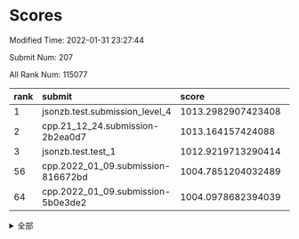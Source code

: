 # Scores

Modified Time: 2022-01-31 23:27:44

Submit Num: 207

All Rank Num: 115077

| rank |               submit               |       score        |       sigma        | pk_num |
| :--- | :--------------------------------- | :----------------- | :----------------- | :----- |
| 1    | jsonzb.test.submission_level_4     | 1013.2982907423408 | 0.8237642837254786 | 2224   |
| 2    | cpp.21_12_24.submission-2b2ea0d7   | 1013.164157424088  | 0.8272722314310151 | 2224   |
| 3    | jsonzb.test.test_1                 | 1012.9219713290414 | 0.8156414109783028 | 2221   |
| 56   | cpp.2022_01_09.submission-816672bd | 1004.7851204032489 | 0.714622436267106  | 2229   |
| 64   | cpp.2022_01_09.submission-5b0e3de2 | 1004.0978682394039 | 0.7198946416524954 | 2219   |


<details>
<summary>全部</summary>

| rank |                 submit                 |       score        |       sigma        | pk_num |
| :--- | :------------------------------------- | :----------------- | :----------------- | :----- |
| 1    | jsonzb.test.submission_level_4         | 1013.2982907423408 | 0.8237642837254786 | 2224   |
| 2    | cpp.21_12_24.submission-2b2ea0d7       | 1013.164157424088  | 0.8272722314310151 | 2224   |
| 3    | jsonzb.test.test_1                     | 1012.9219713290414 | 0.8156414109783028 | 2221   |
| 4    | gobigger.level_3.submission_level_3_45 | 1012.5916176183973 | 0.800976901858826  | 2227   |
| 5    | gobigger.level_3.submission_level_3_36 | 1012.1936378311512 | 0.7743542476566854 | 2224   |
| 6    | gobigger.level_3.submission_level_3_8  | 1011.2788871971517 | 0.790184615039959  | 2227   |
| 7    | gobigger.level_3.submission_level_3_25 | 1010.9920795835192 | 0.7746078569376607 | 2228   |
| 8    | gobigger.level_3.submission_level_3_39 | 1010.966044672223  | 0.7668070977209412 | 2223   |
| 9    | gobigger.level_3.submission_level_3_12 | 1010.7061546130642 | 0.7719321767630591 | 2229   |
| 10   | gobigger.level_3.submission_level_3_40 | 1010.6040600071891 | 0.7599678274070124 | 2224   |
| 11   | gobigger.level_3.submission_level_3_33 | 1010.5534906284694 | 0.7526347700273561 | 2227   |
| 12   | gobigger.level_3.submission_level_3_35 | 1010.4513645961359 | 0.8107380703947235 | 2222   |
| 13   | gobigger.level_3.submission_level_3_0  | 1010.4427861473113 | 0.7645936793672891 | 2221   |
| 14   | gobigger.level_3.submission_level_3_38 | 1010.4321020784879 | 0.7517702260270214 | 2220   |
| 15   | gobigger.level_3.submission_level_3_31 | 1010.3194696608983 | 0.7919261987000928 | 2225   |
| 16   | gobigger.level_3.submission_level_3_15 | 1010.3147860840894 | 0.7484351915597737 | 2227   |
| 17   | gobigger.level_3.submission_level_3_14 | 1010.2810740190951 | 0.7476601602718096 | 2227   |
| 18   | gobigger.level_3.submission_level_3_2  | 1010.2413988701956 | 0.7458598321338156 | 2224   |
| 19   | gobigger.level_3.submission_level_3_49 | 1010.2325415088255 | 0.7674238736072975 | 2227   |
| 20   | gobigger.level_3.submission_level_3_5  | 1010.1709741189248 | 0.7585222412259013 | 2222   |
| 21   | gobigger.level_3.submission_level_3_4  | 1010.1140523035546 | 0.7769889946333159 | 2225   |
| 22   | gobigger.level_3.submission_level_3_26 | 1010.097922983918  | 0.7512320003030546 | 2220   |
| 23   | gobigger.level_3.submission_level_3_28 | 1010.0888253652957 | 0.763086546432815  | 2227   |
| 24   | gobigger.level_3.submission_level_3_24 | 1010.0796871297307 | 0.7503673473749654 | 2225   |
| 25   | gobigger.level_3.submission_level_3_42 | 1010.0517059894589 | 0.7565810784800602 | 2220   |
| 26   | gobigger.level_3.submission_level_3_18 | 1010.0417315528838 | 0.7477330610402608 | 2222   |
| 27   | gobigger.level_3.submission_level_3_48 | 1010.0114773424434 | 0.7374159718743395 | 2226   |
| 28   | gobigger.level_3.submission_level_3_30 | 1009.8849710219788 | 0.765322445586041  | 2222   |
| 29   | gobigger.level_3.submission_level_3_13 | 1009.7456125678515 | 0.7697189082470297 | 2226   |
| 30   | gobigger.level_3.submission_level_3_9  | 1009.6626334171137 | 0.7567462541057423 | 2227   |
| 31   | gobigger.level_3.submission_level_3_43 | 1009.6495870224499 | 0.7561720885642288 | 2225   |
| 32   | gobigger.level_3.submission_level_3_10 | 1009.6106794876238 | 0.7431152226410627 | 2222   |
| 33   | gobigger.level_3.submission_level_3_37 | 1009.5469605041493 | 0.7692623412884461 | 2223   |
| 34   | gobigger.level_3.submission_level_3_29 | 1009.5274373125116 | 0.759242309720637  | 2224   |
| 35   | gobigger.level_3.submission_level_3_16 | 1009.4948235073516 | 0.7361729140870203 | 2221   |
| 36   | gobigger.level_3.submission_level_3_3  | 1009.471652442362  | 0.7574638722684593 | 2225   |
| 37   | gobigger.level_3.submission_level_3_27 | 1009.4658766086018 | 0.7427005943275785 | 2223   |
| 38   | gobigger.level_3.submission_level_3_22 | 1009.3847444459549 | 0.7533231154692294 | 2219   |
| 39   | gobigger.level_3.submission_level_3_19 | 1009.3763815169349 | 0.7560180565321912 | 2220   |
| 40   | gobigger.level_3.submission_level_3_11 | 1009.3518996542424 | 0.7467779588127283 | 2225   |
| 41   | gobigger.level_3.submission_level_3_21 | 1009.2849704009585 | 0.7469333634260853 | 2229   |
| 42   | gobigger.level_3.submission_level_3_6  | 1009.2297334356119 | 0.75466462068718   | 2218   |
| 43   | gobigger.level_3.submission_level_3_34 | 1009.1853578692322 | 0.7365393180119214 | 2222   |
| 44   | gobigger.level_3.submission_level_3_1  | 1009.1016746963388 | 0.7388665244916754 | 2222   |
| 45   | gobigger.level_3.submission_level_3_47 | 1009.0770505237341 | 0.7412067595666347 | 2226   |
| 46   | gobigger.level_3.submission_level_3_7  | 1009.06810591703   | 0.7416559516084218 | 2222   |
| 47   | gobigger.level_3.submission_level_3_41 | 1008.9107191528399 | 0.7518220380274009 | 2224   |
| 48   | gobigger.level_3.submission_level_3_44 | 1008.7434586987134 | 0.7257057667117431 | 2225   |
| 49   | gobigger.level_3.submission_level_3_20 | 1008.6564641201633 | 0.7476315507318904 | 2226   |
| 50   | gobigger.level_3.submission_level_3_23 | 1008.641498415778  | 0.751181166014203  | 2220   |
| 51   | gobigger.level_3.submission_level_3_32 | 1008.4283187483034 | 0.7521833673325686 | 2228   |
| 52   | gobigger.level_3.submission_level_3_46 | 1008.1314535557898 | 0.7386542215550602 | 2229   |
| 53   | gobigger.level_3.submission_level_3_17 | 1007.8261865839196 | 0.7568596436808721 | 2223   |
| 54   | gobigger.level_1.submission_level_1_30 | 1005.6093240016315 | 0.7249177560923364 | 2218   |
| 55   | gobigger.level_1.submission_level_1_8  | 1004.8004565139152 | 0.7177254300179655 | 2222   |
| 56   | cpp.2022_01_09.submission-816672bd     | 1004.7851204032489 | 0.714622436267106  | 2229   |
| 57   | gobigger.level_1.submission_level_1_17 | 1004.5980119161086 | 0.7054120717026325 | 2222   |
| 58   | gobigger.level_1.submission_level_1_22 | 1004.55598412307   | 0.7242833391074284 | 2227   |
| 59   | gobigger.level_1.submission_level_1_19 | 1004.2763406106423 | 0.7143162992332002 | 2225   |
| 60   | gobigger.level_1.submission_level_1_1  | 1004.2417557592937 | 0.7253856021925722 | 2226   |
| 61   | gobigger.level_1.submission_level_1_6  | 1004.165143139377  | 0.706196726492137  | 2221   |
| 62   | gobigger.level_1.submission_level_1_49 | 1004.1358540597727 | 0.7086090265086457 | 2227   |
| 63   | gobigger.level_1.submission_level_1_29 | 1004.1185156476275 | 0.7167947542169328 | 2226   |
| 64   | cpp.2022_01_09.submission-5b0e3de2     | 1004.0978682394039 | 0.7198946416524954 | 2219   |
| 65   | gobigger.level_1.submission_level_1_14 | 1004.0838026918226 | 0.7147523042250825 | 2224   |
| 66   | gobigger.level_1.submission_level_1_32 | 1004.0434448484082 | 0.7231733239440253 | 2224   |
| 67   | gobigger.level_1.submission_level_1_39 | 1003.8300197120424 | 0.7131069792398411 | 2221   |
| 68   | gobigger.level_1.submission_level_1_10 | 1003.7826837097191 | 0.7197454312792706 | 2221   |
| 69   | gobigger.level_1.submission_level_1_31 | 1003.723415906476  | 0.7129133964340009 | 2221   |
| 70   | gobigger.level_1.submission_level_1_34 | 1003.6837696231544 | 0.7196414214876447 | 2224   |
| 71   | gobigger.level_1.submission_level_1_41 | 1003.6811827344269 | 0.7145569830205059 | 2229   |
| 72   | gobigger.level_1.submission_level_1_26 | 1003.6006302335727 | 0.7137864640398653 | 2222   |
| 73   | gobigger.level_1.submission_level_1_42 | 1003.5455597448175 | 0.7228376779347795 | 2227   |
| 74   | gobigger.level_1.submission_level_1_21 | 1003.5074421926713 | 0.7253924597408358 | 2225   |
| 75   | gobigger.level_1.submission_level_1_43 | 1003.4611479342839 | 0.7219039594430666 | 2227   |
| 76   | gobigger.level_1.submission_level_1_44 | 1003.4174280572689 | 0.7248254131893462 | 2228   |
| 77   | gobigger.level_1.submission_level_1_13 | 1003.410577741879  | 0.7239987515604787 | 2221   |
| 78   | gobigger.level_1.submission_level_1_24 | 1003.2981618062613 | 0.7182613875801943 | 2224   |
| 79   | gobigger.level_1.submission_level_1_40 | 1003.2374620266851 | 0.722699418540839  | 2227   |
| 80   | gobigger.level_1.submission_level_1_46 | 1003.2330910085301 | 0.711751523652489  | 2221   |
| 81   | gobigger.level_1.submission_level_1_33 | 1003.2212181026536 | 0.7078973229935368 | 2223   |
| 82   | gobigger.level_1.submission_level_1_15 | 1003.1761910007152 | 0.7303130830621503 | 2222   |
| 83   | gobigger.level_1.submission_level_1_38 | 1003.1554732459047 | 0.7154401581026497 | 2223   |
| 84   | gobigger.level_1.submission_level_1_47 | 1003.1102654529235 | 0.7147389548453923 | 2224   |
| 85   | gobigger.level_1.submission_level_1_23 | 1003.0991900749231 | 0.7145995450510938 | 2224   |
| 86   | gobigger.level_1.submission_level_1_48 | 1003.0903283621207 | 0.7157828151727622 | 2220   |
| 87   | gobigger.level_1.submission_level_1_3  | 1002.9826141814509 | 0.7049235979492625 | 2226   |
| 88   | gobigger.level_1.submission_level_1_12 | 1002.9625707648527 | 0.7104081512989306 | 2220   |
| 89   | gobigger.level_1.submission_level_1_0  | 1002.9218546417497 | 0.7107806247965621 | 2227   |
| 90   | gobigger.level_1.submission_level_1_35 | 1002.9086082927134 | 0.7110587184724245 | 2223   |
| 91   | gobigger.level_1.submission_level_1_37 | 1002.8962463652607 | 0.7222940200649102 | 2224   |
| 92   | gobigger.level_1.submission_level_1_5  | 1002.8488883619852 | 0.7212876163335528 | 2224   |
| 93   | gobigger.level_1.submission_level_1_9  | 1002.8140412058453 | 0.7092904955681353 | 2221   |
| 94   | gobigger.level_1.submission_level_1_25 | 1002.6553434900968 | 0.7098283373189666 | 2219   |
| 95   | gobigger.level_1.submission_level_1_16 | 1002.5935236097894 | 0.7112429769918025 | 2221   |
| 96   | gobigger.level_1.submission_level_1_28 | 1002.4280606348751 | 0.7150699056259175 | 2221   |
| 97   | gobigger.level_1.submission_level_1_4  | 1002.3924080540438 | 0.7236429768797809 | 2227   |
| 98   | gobigger.level_1.submission_level_1_45 | 1002.3627855655149 | 0.7173656495474784 | 2218   |
| 99   | gobigger.level_1.submission_level_1_20 | 1002.2970975312379 | 0.7119313879018777 | 2227   |
| 100  | gobigger.level_1.submission_level_1_27 | 1002.2750196735183 | 0.714039641308799  | 2226   |
| 101  | gobigger.level_1.submission_level_1_2  | 1002.2216344642696 | 0.7060173668108018 | 2226   |
| 102  | gobigger.level_1.submission_level_1_18 | 1001.9349267232616 | 0.7015359140955633 | 2219   |
| 103  | gobigger.level_1.submission_level_1_11 | 1001.8676811397972 | 0.7050680037082924 | 2224   |
| 104  | gobigger.level_1.submission_level_1_36 | 1001.8333273924334 | 0.7109543073767093 | 2218   |
| 105  | gobigger.level_1.submission_level_1_7  | 1001.314302066947  | 0.7112644280579641 | 2222   |
| 106  | gobigger.random.submission_random_45   | 997.2600750768854  | 0.7009077869106746 | 2220   |
| 107  | gobigger.random.submission_random_38   | 997.0355897282494  | 0.7022031500309888 | 2228   |
| 108  | gobigger.random.submission_random_22   | 996.8411360328747  | 0.7066033270415043 | 2224   |
| 109  | gobigger.random.submission_random_35   | 996.8334541807985  | 0.7018371693273553 | 2224   |
| 110  | gobigger.random.submission_random_19   | 996.6600830736287  | 0.7054136631080986 | 2225   |
| 111  | gobigger.random.submission_random_36   | 996.5717280719379  | 0.7018965642132279 | 2221   |
| 112  | gobigger.random.submission_random_43   | 996.5678576902814  | 0.7108576627793787 | 2229   |
| 113  | gobigger.random.submission_random_1    | 996.560470182803   | 0.7155896734803117 | 2227   |
| 114  | gobigger.random.submission_random_28   | 996.4223759555183  | 0.7288502575623905 | 2219   |
| 115  | gobigger.random.submission_random_21   | 996.3637735129732  | 0.706230460205217  | 2221   |
| 116  | gobigger.random.submission_random_11   | 996.3411053759235  | 0.7085481091729158 | 2224   |
| 117  | gobigger.random.submission_random_34   | 996.3363720391768  | 0.6978601764119055 | 2219   |
| 118  | gobigger.random.submission_random_18   | 996.3001478354186  | 0.7212707681088926 | 2224   |
| 119  | gobigger.random.submission_random_6    | 996.277127982139   | 0.725252684494641  | 2224   |
| 120  | gobigger.random.submission_random_20   | 996.1924288544925  | 0.7110463961560543 | 2222   |
| 121  | gobigger.random.submission_random_16   | 996.1894647422699  | 0.7053115733871437 | 2223   |
| 122  | gobigger.random.submission_random_12   | 996.1735339012187  | 0.6995640024058466 | 2222   |
| 123  | gobigger.random.submission_random_23   | 996.15732476679    | 0.7076056373097603 | 2221   |
| 124  | gobigger.random.submission_random_26   | 996.1327023395693  | 0.7075761295689721 | 2229   |
| 125  | gobigger.random.submission_random_49   | 996.0792990307244  | 0.7069921263817845 | 2226   |
| 126  | gobigger.random.submission_random_47   | 996.0755068251228  | 0.7080429120496463 | 2222   |
| 127  | gobigger.random.submission_random_17   | 996.0599116655459  | 0.7021272083887924 | 2230   |
| 128  | gobigger.random.submission_random_8    | 996.0053498638986  | 0.6986783697781341 | 2226   |
| 129  | gobigger.random.submission_random_42   | 995.9739486443021  | 0.710297888749096  | 2224   |
| 130  | gobigger.random.submission_random_32   | 995.7756780942149  | 0.7286659016827011 | 2225   |
| 131  | gobigger.random.submission_random_5    | 995.7047713486048  | 0.715861589316793  | 2226   |
| 132  | gobigger.random.submission_random_3    | 995.6354248806748  | 0.7048560349701606 | 2223   |
| 133  | gobigger.random.submission_random_27   | 995.6310313594005  | 0.7189208913687973 | 2223   |
| 134  | gobigger.random.submission_random_46   | 995.614150509923   | 0.7087823386763598 | 2227   |
| 135  | gobigger.random.submission_random_37   | 995.5380535164484  | 0.7314555947760188 | 2227   |
| 136  | gobigger.random.submission_random_9    | 995.5316647608757  | 0.707200659326966  | 2223   |
| 137  | gobigger.random.submission_random_24   | 995.463340149353   | 0.7050642780025099 | 2227   |
| 138  | gobigger.random.submission_random_48   | 995.4619726092906  | 0.7076324855632862 | 2229   |
| 139  | gobigger.random.submission_random_30   | 995.3171069860523  | 0.7162817014351651 | 2224   |
| 140  | gobigger.random.submission_random_31   | 995.3120684439436  | 0.7208439476872338 | 2227   |
| 141  | gobigger.random.submission_random_7    | 995.3012662333741  | 0.7071790181738911 | 2224   |
| 142  | gobigger.random.submission_random_25   | 995.2763873389594  | 0.7063449937641006 | 2227   |
| 143  | gobigger.random.submission_random_15   | 995.2437929423348  | 0.7114353842989335 | 2222   |
| 144  | gobigger.random.submission_random_33   | 995.2430285762636  | 0.7083112184270793 | 2225   |
| 145  | gobigger.random.submission_random_14   | 995.2018284451393  | 0.7160545590654036 | 2225   |
| 146  | gobigger.random.submission_random_40   | 995.1968936629961  | 0.7109607818435622 | 2226   |
| 147  | gobigger.random.submission_random_2    | 995.1489179432233  | 0.7122448862134764 | 2220   |
| 148  | gobigger.random.submission_random_44   | 995.1376164342524  | 0.720220317180677  | 2222   |
| 149  | gobigger.random.submission_random_10   | 995.1334233254356  | 0.7108161823108479 | 2228   |
| 150  | gobigger.random.submission_random_0    | 995.116692984635   | 0.7024289791928012 | 2226   |
| 151  | gobigger.random.submission_random_41   | 995.1026325447502  | 0.7166226840272049 | 2224   |
| 152  | gobigger.random.submission_random_39   | 994.9238623307717  | 0.7123031655644263 | 2222   |
| 153  | gobigger.random.submission_random_29   | 994.778245718102   | 0.7029657189155518 | 2219   |
| 154  | gobigger.random.submission_random_13   | 994.5977024472123  | 0.7079589691655245 | 2221   |
| 155  | gobigger.level_2.submission_level_2_34 | 994.5691960026047  | 0.7200870845130991 | 2221   |
| 156  | gobigger.level_2.submission_level_2_26 | 994.3385280192991  | 0.7081850044458237 | 2222   |
| 157  | gobigger.random.submission_random_4    | 994.3308845465519  | 0.7250718705281357 | 2222   |
| 158  | gobigger.level_2.submission_level_2_11 | 993.6604414134138  | 0.7349507997667138 | 2223   |
| 159  | gobigger.level_2.submission_level_2_27 | 993.5993718055081  | 0.7223840513313285 | 2227   |
| 160  | gobigger.level_2.submission_level_2_14 | 993.5206215597298  | 0.7517846913691935 | 2227   |
| 161  | gobigger.level_2.submission_level_2_48 | 993.512267733418   | 0.7337637016189892 | 2222   |
| 162  | gobigger.level_2.submission_level_2_15 | 993.1691897163229  | 0.7243004177410195 | 2219   |
| 163  | gobigger.level_2.submission_level_2_8  | 993.1597252778542  | 0.7362696651839301 | 2227   |
| 164  | gobigger.level_2.submission_level_2_9  | 993.1412045929526  | 0.7490906981254923 | 2219   |
| 165  | gobigger.level_2.submission_level_2_21 | 993.1171316673901  | 0.7297332037986425 | 2223   |
| 166  | gobigger.level_2.submission_level_2_0  | 992.8490047607121  | 0.731308266360157  | 2223   |
| 167  | gobigger.level_2.submission_level_2_31 | 992.8180240171893  | 0.7488862710143896 | 2227   |
| 168  | gobigger.level_2.submission_level_2_23 | 992.7284850753306  | 0.7480250485360664 | 2221   |
| 169  | gobigger.level_2.submission_level_2_22 | 992.7214017232556  | 0.7449524002930163 | 2225   |
| 170  | gobigger.level_2.submission_level_2_44 | 992.6690626408349  | 0.7334924298582002 | 2224   |
| 171  | gobigger.level_2.submission_level_2_35 | 992.6398153448237  | 0.7372138107601823 | 2225   |
| 172  | gobigger.level_2.submission_level_2_45 | 992.6162884064009  | 0.7449043081227785 | 2226   |
| 173  | gobigger.level_2.submission_level_2_6  | 992.5552817780276  | 0.7425777852886589 | 2231   |
| 174  | gobigger.level_2.submission_level_2_25 | 992.5386954394149  | 0.7441454214509088 | 2221   |
| 175  | gobigger.level_2.submission_level_2_49 | 992.390161273601   | 0.738274914718755  | 2223   |
| 176  | gobigger.level_2.submission_level_2_18 | 992.3033584765324  | 0.7723977434069152 | 2224   |
| 177  | gobigger.level_2.submission_level_2_47 | 992.267439286782   | 0.7405836667378993 | 2220   |
| 178  | gobigger.level_2.submission_level_2_36 | 992.266063055716   | 0.7409004815438318 | 2222   |
| 179  | gobigger.level_2.submission_level_2_37 | 992.2054366755477  | 0.7620848872823187 | 2226   |
| 180  | gobigger.level_2.submission_level_2_40 | 992.1402391999667  | 0.7467217647239519 | 2224   |
| 181  | gobigger.level_2.submission_level_2_17 | 992.0988857872708  | 0.7376584182923354 | 2226   |
| 182  | gobigger.level_2.submission_level_2_38 | 992.016748255793   | 0.7415555965751384 | 2225   |
| 183  | gobigger.level_2.submission_level_2_5  | 991.9635279271308  | 0.7311383728270258 | 2227   |
| 184  | gobigger.level_2.submission_level_2_12 | 991.9376678981683  | 0.7427018892909909 | 2224   |
| 185  | gobigger.level_2.submission_level_2_24 | 991.8997789786448  | 0.7481682082344545 | 2222   |
| 186  | gobigger.level_2.submission_level_2_28 | 991.8918065435197  | 0.7519415944068107 | 2225   |
| 187  | gobigger.level_2.submission_level_2_30 | 991.8583678130186  | 0.7452660143100388 | 2213   |
| 188  | gobigger.level_2.submission_level_2_29 | 991.8492213876676  | 0.7467821147994673 | 2222   |
| 189  | gobigger.level_2.submission_level_2_41 | 991.8209907646386  | 0.7468587583460675 | 2224   |
| 190  | gobigger.level_2.submission_level_2_46 | 991.8152185285743  | 0.7345351086440071 | 2225   |
| 191  | gobigger.level_2.submission_level_2_19 | 991.8054909489572  | 0.7361258204292646 | 2221   |
| 192  | gobigger.level_2.submission_level_2_13 | 991.4618830473567  | 0.725300684695343  | 2227   |
| 193  | gobigger.level_2.submission_level_2_2  | 991.4294078478177  | 0.737096046981045  | 2221   |
| 194  | gobigger.level_2.submission_level_2_10 | 991.3408905214047  | 0.7461145699865923 | 2217   |
| 195  | gobigger.level_2.submission_level_2_7  | 991.29922212339    | 0.7512418515428374 | 2222   |
| 196  | gobigger.level_2.submission_level_2_42 | 991.1418864290807  | 0.7629591678285692 | 2225   |
| 197  | gobigger.level_2.submission_level_2_16 | 991.098750247151   | 0.7207756335003657 | 2220   |
| 198  | gobigger.level_2.submission_level_2_4  | 991.0395304861155  | 0.7494727253227955 | 2225   |
| 199  | gobigger.level_2.submission_level_2_39 | 991.0145100030885  | 0.7620934184658765 | 2227   |
| 200  | gobigger.level_2.submission_level_2_1  | 990.9802918000764  | 0.7517990109547672 | 2222   |
| 201  | gobigger.level_2.submission_level_2_32 | 990.8673956756895  | 0.7593589874110026 | 2223   |
| 202  | gobigger.level_2.submission_level_2_33 | 990.8322074666966  | 0.7492308088869266 | 2224   |
| 203  | gobigger.level_2.submission_level_2_3  | 990.8114576828825  | 0.7729010142660633 | 2224   |
| 204  | gobigger.level_2.submission_level_2_20 | 990.6400284513663  | 0.7698618977160345 | 2220   |
| 205  | gobigger.level_2.submission_level_2_43 | 990.2363825620707  | 0.7465059960831726 | 2219   |
| 206  | gobigger.none.submission_none_1        | 978.2080542182376  | 1.1384565281010823 | 2221   |
| 207  | gobigger.none.submission_none_0        | 976.9848583687495  | 1.3070493533502368 | 2229   |

</details>